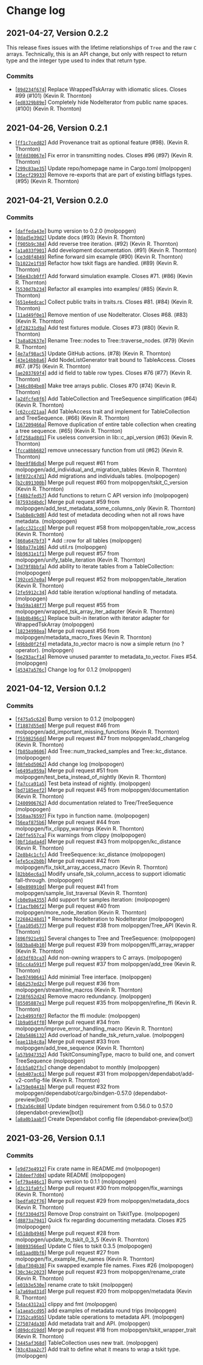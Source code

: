 # Change log

## 2021-04-27, Version 0.2.2

This release fixes issues with the lifetime relationships of `Tree` and the raw `C` arrays.
Technically, this is an API change, but only with respect to return type and the integer type used to index that return type.

### Commits
- [[`89d234f674`](https://github.com/molpopgen/tskit-rust/commit/89d234f674e8363ca6edf76f223746ae18afd283)] Replace WrappedTskArray with idiomatic slices. Closes #99 (#101) (Kevin R. Thornton)
- [[`ed8329b89e`](https://github.com/molpopgen/tskit-rust/commit/ed8329b89ec633cc32150f98c1b79eaf75ee1d83)] Completely hide NodeIterator from public name spaces. (#100) (Kevin R. Thornton)


## 2021-04-26, Version 0.2.1

- [[`ff1c7ced82`](https://github.com/molpopgen/tskit-rust/commit/ff1c7ced8260091d6fe8930ebbda3a361dac0246)] Add Provenance trait as optional feature (#98). (Kevin R. Thornton)
- [[`0fdd30067e`](https://github.com/molpopgen/tskit-rust/commit/0fdd30067e172f91a0974bbda5e2f00f1c20efe8)] Fix error in transmitting nodes. Closes #96 (#97) (Kevin R. Thornton)
- [[`299c83ae35`](https://github.com/molpopgen/tskit-rust/commit/299c83ae35516297592b61681e00e57b10de4ad4)] Update repo/homepage name in Cargo.toml (molpopgen)
- [[`35ecf29933`](https://github.com/molpopgen/tskit-rust/commit/35ecf29933506e4ee2d02b98bfc9d3d6f21d7254)] Remove re-exports that are part of existing bitflags types. (#95) (Kevin R. Thornton)


## 2021-04-21, Version 0.2.0

### Commits
- [[`daffeda43e`](https://github.com/molpopgen/tskit_rust/commit/daffeda43eeee3f2c7abe684ab6f503c943c0874)] bump version to 0.2.0 (molpopgen)
- [[`0dad5e39d2`](https://github.com/molpopgen/tskit_rust/commit/0dad5e39d2142285bac8260874a8adcb716e2e72)] Update docs (#93) (Kevin R. Thornton)
- [[`f905b9c384`](https://github.com/molpopgen/tskit_rust/commit/f905b9c3848237b53b14d45b03f19840fe62762e)] Add reverse tree iteration. (#92) (Kevin R. Thornton)
- [[`a1a033f901`](https://github.com/molpopgen/tskit_rust/commit/a1a033f901d48ee583e91b73ff30bd0797d119f2)] Add development documentation. (#91) (Kevin R. Thornton)
- [[`ce3d8f4849`](https://github.com/molpopgen/tskit_rust/commit/ce3d8f4849875650c9f3ba23522228f566bbbe2c)] Refine forward sim example (#90) (Kevin R. Thornton)
- [[`b1022e1f59`](https://github.com/molpopgen/tskit_rust/commit/b1022e1f5954dd7f1dd7caa62d7cb0ad431a32b1)] Refactor how tskit flags are handled. (#89) (Kevin R. Thornton)
- [[`56e43cb0ff`](https://github.com/molpopgen/tskit_rust/commit/56e43cb0ff045a0fb99a4ddd282b87219fde7d5d)] Add forward simulation example.  Closes #71. (#86) (Kevin R. Thornton)
- [[`5530d7b234`](https://github.com/molpopgen/tskit_rust/commit/5530d7b234fd623810a1ba717a729f228239fd9a)] Refactor all examples into examples/ (#85) (Kevin R. Thornton)
- [[`651e4edcac`](https://github.com/molpopgen/tskit_rust/commit/651e4edcac13dbc2282242fe0659d343095b5e58)] Collect public traits in traits.rs.  Closes #81. (#84) (Kevin R. Thornton)
- [[`11ad49f0e1`](https://github.com/molpopgen/tskit_rust/commit/11ad49f0e156008ae1318003dab97b84b951fc42)] Remove mention of use NodeIterator.  Closes #68. (#83) (Kevin R. Thornton)
- [[`df28231d9a`](https://github.com/molpopgen/tskit_rust/commit/df28231d9aba33a24e52279991e15a6c4f753196)] Add test fixtures module. Closes #73 (#80) (Kevin R. Thornton)
- [[`3a8a82637e`](https://github.com/molpopgen/tskit_rust/commit/3a8a82637e63d14c3e73b427ea82f4385241e320)] Rename Tree::nodes to Tree::traverse_nodes. (#79) (Kevin R. Thornton)
- [[`4e7af98ac5`](https://github.com/molpopgen/tskit_rust/commit/4e7af98ac55e3d735693c70ae41da44be8721337)] Update GitHub actions. (#78) (Kevin R. Thornton)
- [[`43e14bb8a6`](https://github.com/molpopgen/tskit_rust/commit/43e14bb8a6ebf948ba0ae386743cd9958f120d91)] Add NodeListGenerator trait bound to TableAccess.  Closes #67. (#75) (Kevin R. Thornton)
- [[`ae203769f4`](https://github.com/molpopgen/tskit_rust/commit/ae203769f404468588aac1f5043ddc79e9feaad9)] add id field to table row types. Closes #76 (#77) (Kevin R. Thornton)
- [[`346c804be8`](https://github.com/molpopgen/tskit_rust/commit/346c804be87ffa857acf22525dd6def71c6a9b38)] Make tree arrays public.  Closes #70 (#74) (Kevin R. Thornton)
- [[`a2dfcfe8f6`](https://github.com/molpopgen/tskit_rust/commit/a2dfcfe8f6e0a42f075a94529ae4d0d77f332229)] Add TableCollection and TreeSequence simplification (#64) (Kevin R. Thornton)
- [[`c62ccd21aa`](https://github.com/molpopgen/tskit_rust/commit/c62ccd21aadf32a23a8600c78431e8a6c861defb)] Add TableAccess trait and implement for TableCollection and TreeSequence. (#66) (Kevin R. Thornton)
- [[`167209466a`](https://github.com/molpopgen/tskit_rust/commit/167209466ae371a1de671f802b1f7fef5cf0fcfe)] Remove duplication of entire table collection when creating a tree sequence. (#65) (Kevin R. Thornton)
- [[`df258ad8d1`](https://github.com/molpopgen/tskit_rust/commit/df258ad8d143aec9450e236c6ebea6f487cb249e)] Fix useless conversion in lib::c_api_version (#63) (Kevin R. Thornton)
- [[`fcca8bb682`](https://github.com/molpopgen/tskit_rust/commit/fcca8bb6826f27b50de8cda397dd5584afabdc94)] remove unnecessary function from util (#62) (Kevin R. Thornton)
- [[`0ee9f86db4`](https://github.com/molpopgen/tskit_rust/commit/0ee9f86db47bbf2968e8888a7f47b791a6327c41)] Merge pull request #61 from molpopgen/add_individual_and_migration_tables (Kevin R. Thornton)
- [[`8f072c47d1`](https://github.com/molpopgen/tskit_rust/commit/8f072c47d1ece61dd55892fb64c5fa4ab2827710)] Add migrations and individuals tables. (molpopogen)
- [[`b2c891300b`](https://github.com/molpopgen/tskit_rust/commit/b2c891300b9543cbd402525a263ad5c538978289)] Merge pull request #60 from molpopgen/tskit_C_version (Kevin R. Thornton)
- [[`f48b2fed57`](https://github.com/molpopgen/tskit_rust/commit/f48b2fed575d5b08cd9cc412d9be3f9c2c490be3)] Add functions to return C API version info (molpopogen)
- [[`87593d4bdc`](https://github.com/molpopgen/tskit_rust/commit/87593d4bdc8eadd1732c20dfb3fdbff3ef370b91)] Merge pull request #59 from molpopgen/add_test_metadata_some_columns_only (Kevin R. Thornton)
- [[`5ab8e8c9d0`](https://github.com/molpopgen/tskit_rust/commit/5ab8e8c9d04c7b6f2696d0a1364c4e2f50398516)] Add test of metadata decoding when not all rows have metadata. (molpopogen)
- [[`adcc321cc8`](https://github.com/molpopgen/tskit_rust/commit/adcc321cc84d065b2e8eb0a79e88d47b9512c048)] Merge pull request #58 from molpopgen/table_row_access (Kevin R. Thornton)
- [[`860a647bf3`](https://github.com/molpopgen/tskit_rust/commit/860a647bf30eb35f60b055ac48337b83319882f9)] * Add ::row for all tables (molpopgen)
- [[`6b0a77e106`](https://github.com/molpopgen/tskit_rust/commit/6b0a77e1060b6e3a43cc06f7f6016953003e02cb)] Add util.rs (molpopgen)
- [[`6b9631e1f1`](https://github.com/molpopgen/tskit_rust/commit/6b9631e1f1d7dcd554f3b0a920101bdad54945ea)] Merge pull request #57 from molpopgen/unify_table_iteration (Kevin R. Thornton)
- [[`3d79f8bbfa`](https://github.com/molpopgen/tskit_rust/commit/3d79f8bbfaf7b555c61c68fd6c3421473022a512)] Add ability to iterate tables from a TableCollection: (molpopogen)
- [[`392ce57e0a`](https://github.com/molpopgen/tskit_rust/commit/392ce57e0a5ea26ede7788b55e2e0b0b120ccbd4)] Merge pull request #52 from molpopgen/table_iteration (Kevin R. Thornton)
- [[`2fe5912c34`](https://github.com/molpopgen/tskit_rust/commit/2fe5912c341617c4d18caecebd65c9f5127fed17)] Add table iteration w/optional handling of metadata. (molpopgen)
- [[`9a59a148f7`](https://github.com/molpopgen/tskit_rust/commit/9a59a148f74810a9c906dea5f227e07b7fac69ac)] Merge pull request #55 from molpopgen/wrapped_tsk_array_iter_adapter (Kevin R. Thornton)
- [[`84b0b496c1`](https://github.com/molpopgen/tskit_rust/commit/84b0b496c11eedf7d1ee11b1d9315ace8662ce4b)] Replace built-in iteration with iterator adapter for WrappedTskArray (molpopgen)
- [[`18234998ea`](https://github.com/molpopgen/tskit_rust/commit/18234998ea493cea7119338f176a520e16f16425)] Merge pull request #56 from molpopgen/metadata_macro_fixes (Kevin R. Thornton)
- [[`49bbd0f2f4`](https://github.com/molpopgen/tskit_rust/commit/49bbd0f2f4439a6b13d62f05c120d762bb06e5d2)] metadata_to_vector macro is now a simple return (no ? operator). (molpopgen)
- [[`6e293acf14`](https://github.com/molpopgen/tskit_rust/commit/6e293acf14a652996be45eced13f9a165c19b212)] Remove unused paramter to metadata_to_vector.  Fixes #54. (molpopgen)
- [[`45347a576c`](https://github.com/molpopgen/tskit_rust/commit/45347a576c36b15acd653efd21c8a8b3116de59b)] Change log for 0.1.2 (molpopgen)

## 2021-04-12, Version 0.1.2

### Commits
- [[`f475a5c624`](https://github.com/molpopgen/tskit_rust/commit/f475a5c6241b39690a5b18a8f2fc3af22606ad28)] Bump version to 0.1.2 (molpopgen)
- [[`f1887d55e0`](https://github.com/molpopgen/tskit_rust/commit/f1887d55e0c77c3d0cd647817cc7843711638ba2)] Merge pull request #46 from molpopgen/add_important_missing_functions (Kevin R. Thornton)
- [[`f5598256dd`](https://github.com/molpopgen/tskit_rust/commit/f5598256dd70bac04167c1eaea7f26711477036e)] Merge pull request #47 from molpopgen/add_changelog (Kevin R. Thornton)
- [[`fb85ba9606`](https://github.com/molpopgen/tskit_rust/commit/fb85ba9606258484c24f394254a0cd3d5694bd78)] Add Tree::num_tracked_samples and Tree::kc_distance. (molpopogen)
- [[`08febd5062`](https://github.com/molpopgen/tskit_rust/commit/08febd50625407a3fb0e37475180840bfd176772)] Add change log (molpopogen)
- [[`e6495a959a`](https://github.com/molpopgen/tskit_rust/commit/e6495a959a9392e01febaf8c592727432fac2609)] Merge pull request #51 from molpopgen/test_beta_instead_of_nightly (Kevin R. Thornton)
- [[`fa7cca91a5`](https://github.com/molpopgen/tskit_rust/commit/fa7cca91a5e503200e99321608257310a7d35289)] Test beta instead of nightly. (molpopgen)
- [[`bd7185eef2`](https://github.com/molpopgen/tskit_rust/commit/bd7185eef2ff6cd4f45f9ccb220c0c32c0f7e394)] Merge pull request #45 from molpopgen/documentation (Kevin R. Thornton)
- [[`2400906762`](https://github.com/molpopgen/tskit_rust/commit/24009067621b02c88547a0d6d19641e095b5d477)] Add documentation related to Tree/TreeSequence (molpopogen)
- [[`550aa76597`](https://github.com/molpopgen/tskit_rust/commit/550aa76597515b76de42d705f8bfcf1b3a3f23a4)] Fix typo in function name. (molpopogen)
- [[`56eaf875b6`](https://github.com/molpopgen/tskit_rust/commit/56eaf875b6844fd21c07bb360f437638d1b28bdf)] Merge pull request #44 from molpopgen/fix_clippy_warnings (Kevin R. Thornton)
- [[`20ffe557ca`](https://github.com/molpopgen/tskit_rust/commit/20ffe557ca1834d158151bc3a46e947f1e40a9ed)] Fix warnings from clippy (molpopogen)
- [[`0bf1dada4d`](https://github.com/molpopgen/tskit_rust/commit/0bf1dada4d8a9be5b35c04936b1b13bf423e6899)] Merge pull request #43 from molpopgen/kc_distance (Kevin R. Thornton)
- [[`2e8b4c1cfc`](https://github.com/molpopgen/tskit_rust/commit/2e8b4c1cfc3ab543453904f0ab9606d6e8becd15)] Add TreeSequence::kc_distance (molpopogen)
- [[`efe5ce2b0b`](https://github.com/molpopgen/tskit_rust/commit/efe5ce2b0b65a81dd8d45c6eb2005b3f2b2a2b3f)] Merge pull request #42 from molpopgen/fix_tskit_array_access_macro (Kevin R. Thornton)
- [[`82bb6ec6a1`](https://github.com/molpopgen/tskit_rust/commit/82bb6ec6a12ed080d9e9e0ebc5c4cd42fe14c61f)] Modify unsafe_tsk_column_access to support idiomatic fall-through. (molpopogen)
- [[`40e898910d`](https://github.com/molpopgen/tskit_rust/commit/40e898910df0e11dcb4a433c360bfc7790e260c9)] Merge pull request #41 from molpopgen/sample_list_traversal (Kevin R. Thornton)
- [[`cb0e9a4355`](https://github.com/molpopgen/tskit_rust/commit/cb0e9a435505a9f7bd7981e5a634edfcfd6ea1a6)] Add support for samples iteration: (molpopogen)
- [[`f1acfb06f2`](https://github.com/molpopgen/tskit_rust/commit/f1acfb06f2e81c81c3012eacb44da5ddce4764d4)] Merge pull request #40 from molpopgen/more_node_iteration (Kevin R. Thornton)
- [[`22684248d1`](https://github.com/molpopgen/tskit_rust/commit/22684248d10a8ad959af054f3ecb07b6a9277739)] * Rename NodeIteration to NodeIterator (molpopogen)
- [[`faa105d577`](https://github.com/molpopgen/tskit_rust/commit/faa105d5777158963af1a47ec6c8e5caa8b8384f)] Merge pull request #38 from molpopgen/Tree_API (Kevin R. Thornton)
- [[`896f921e91`](https://github.com/molpopgen/tskit_rust/commit/896f921e912a59dd5d66a9f251c9c6b5e6af8a76)] Several changes to Tree and TreeSequence: (molpopogen)
- [[`683ba84b10`](https://github.com/molpopgen/tskit_rust/commit/683ba84b1033c5a16a74faaaa080ecae5ff62949)] Merge pull request #39 from molpopgen/ffi_array_wrapper (Kevin R. Thornton)
- [[`dd3df03ca3`](https://github.com/molpopgen/tskit_rust/commit/dd3df03ca34858ee14db429bbfd2c01922509149)] Add non-owning wrappers to C arrays. (molpopogen)
- [[`85cc4a591f`](https://github.com/molpopgen/tskit_rust/commit/85cc4a591f09760d9f86ebd5cd5b4b1030254eac)] Merge pull request #37 from molpopgen/add_tree (Kevin R. Thornton)
- [[`be97490641`](https://github.com/molpopgen/tskit_rust/commit/be97490641125290e6da3372a58b1d9f4bf03b11)] Add minimial Tree interface. (molpopgen)
- [[`4b6257ed2c`](https://github.com/molpopgen/tskit_rust/commit/4b6257ed2ca52596ee8ad2f5e355ea24c3ff02bc)] Merge pull request #36 from molpopgen/streamline_macros (Kevin R. Thornton)
- [[`238f652d24`](https://github.com/molpopgen/tskit_rust/commit/238f652d249953d1449075983dd5fc5e3866dfda)] Remove macro redundancy. (molpopgen)
- [[`85505887e1`](https://github.com/molpopgen/tskit_rust/commit/85505887e16d273d46cdc4715a1f23dc331eb706)] Merge pull request #35 from molpopgen/refine_ffi (Kevin R. Thornton)
- [[`2cb4993f07`](https://github.com/molpopgen/tskit_rust/commit/2cb4993f07217fcc8ddce1472a935b594ab43f70)] Refactor the ffi module: (molpopgen)
- [[`1b9a054ff0`](https://github.com/molpopgen/tskit_rust/commit/1b9a054ff0a356d556d7719623404ab542b5f393)] Merge pull request #34 from molpopgen/improve_error_handling_macro (Kevin R. Thornton)
- [[`20a5486132`](https://github.com/molpopgen/tskit_rust/commit/20a5486132bc79e7aab9eb0e3481e8e7afbc9e73)] Add overload of handle_tsk_return_value. (molpopgen)
- [[`eae11b4c8a`](https://github.com/molpopgen/tskit_rust/commit/eae11b4c8abe3ccde66acb06ddc14856f27cd83a)] Merge pull request #33 from molpopgen/add_tree_sequence (Kevin R. Thornton)
- [[`a57b947352`](https://github.com/molpopgen/tskit_rust/commit/a57b9473522f2052a0160e0936a39986f64514c1)] Add TskitConsumingType, macro to build one, and convert TreeSequence (molpopgen)
- [[`dcb5a02f3c`](https://github.com/molpopgen/tskit_rust/commit/dcb5a02f3c998ecff7f3a05e1d1cc16d9bd3ecf8)] change dependabot to monthly (molpopgen)
- [[`4eb407ac61`](https://github.com/molpopgen/tskit_rust/commit/4eb407ac6142658984b6fc065a959c6dddbb797b)] Merge pull request #31 from molpopgen/dependabot/add-v2-config-file (Kevin R. Thornton)
- [[`a759e0441b`](https://github.com/molpopgen/tskit_rust/commit/a759e0441b2d50bd4515ff8ce3c1d7a71c681f2f)] Merge pull request #32 from molpopgen/dependabot/cargo/bindgen-0.57.0 (dependabot-preview[bot])
- [[`fb2a56c868`](https://github.com/molpopgen/tskit_rust/commit/fb2a56c868192c1a4249cff9850639c7c862dad4)] Update bindgen requirement from 0.56.0 to 0.57.0 (dependabot-preview[bot])
- [[`a8a0b1aabf`](https://github.com/molpopgen/tskit_rust/commit/a8a0b1aabf9d86c09022574ce010ff5d9682ba05)] Create Dependabot config file (dependabot-preview[bot])

## 2021-03-26, Version 0.1.1

### Commits

- [[`e9d73e4912`](https://github.com/molpopgen/tskit_rust/commit/e9d73e4912f1cac2cf5fe010f640557aa33242ed)] Fix crate name in README.md (molpopogen)
- [[`28deef7d04`](https://github.com/molpopgen/tskit_rust/commit/28deef7d04f9b64259064115f9ff899e3a0dcea8)] update README (molpopogen)
- [[`ef79a446c1`](https://github.com/molpopgen/tskit_rust/commit/ef79a446c1a02825a998b57bfba28ed157ea15bd)] Bump version to 0.1.1 (molpopogen)
- [[`d3c31fa0fc`](https://github.com/molpopgen/tskit_rust/commit/d3c31fa0fcae306baaa0b62d5403af896f52e4c4)] Merge pull request #30 from molpopgen/fix_warnings (Kevin R. Thornton)
- [[`bedfa02f76`](https://github.com/molpopgen/tskit_rust/commit/bedfa02f7616a430f6a90f686dc5845ff58d1c5e)] Merge pull request #29 from molpopgen/metadata_docs (Kevin R. Thornton)
- [[`f6f3304d75`](https://github.com/molpopgen/tskit_rust/commit/f6f3304d755a42704c1ab5af9d870d6552a2efc8)] Remove Drop constraint on TskitType. (molpopogen)
- [[`d8873a7941`](https://github.com/molpopgen/tskit_rust/commit/d8873a794163edaef7b14cf36e1691cf38f9ff69)] Quick fix regarding documenting metadata.  Closes #25 (molpopogen)
- [[`4518db4946`](https://github.com/molpopgen/tskit_rust/commit/4518db4946dfa314ac66c2a533c76e0926e5dd27)] Merge pull request #28 from molpopgen/update_to_tskit_0_3_5 (Kevin R. Thornton)
- [[`80893566ed`](https://github.com/molpopgen/tskit_rust/commit/80893566ed2445be93b8c377f0bf7a83a0d4a250)] Update C files to tskit 0.3.5 (molpopogen)
- [[`e81aad0bf6`](https://github.com/molpopgen/tskit_rust/commit/e81aad0bf6d7fc245f148923ee2bd46af01cd458)] Merge pull request #27 from molpopgen/fix_example_file_names (Kevin R. Thornton)
- [[`dbaf304b38`](https://github.com/molpopgen/tskit_rust/commit/dbaf304b3823f5343e09900cdf2170edc46a9cdf)] Fix swapped example file names. Fixes #26 (molpopogen)
- [[`30c34c2023`](https://github.com/molpopgen/tskit_rust/commit/30c34c2023ba83df7066a6bc714dd3fc2ac3848e)] Merge pull request #23 from molpopgen/rename_crate (Kevin R. Thornton)
- [[`e01b3e530e`](https://github.com/molpopgen/tskit_rust/commit/e01b3e530e3952c67a5e40d67de3a1c72cbc16e1)] rename crate to tskit (molpopgen)
- [[`a7a69ad31d`](https://github.com/molpopgen/tskit_rust/commit/a7a69ad31dd5c11a016656a1f4125e345ac5113d)] Merge pull request #20 from molpopgen/metadata (Kevin R. Thornton)
- [[`54ac4312a1`](https://github.com/molpopgen/tskit_rust/commit/54ac4312a111d542f16ca8757c8045909b345ea1)] clippy and fmt (molpopgen)
- [[`a1aea5cd95`](https://github.com/molpopgen/tskit_rust/commit/a1aea5cd95dace535e815c22a22b1062664a5c98)] add examples of metadata round trips (molpopgen)
- [[`7352ca95b5`](https://github.com/molpopgen/tskit_rust/commit/7352ca95b5708143270c90c1079f528788819eb4)] Update table operations to metadata API. (molpopgen)
- [[`275074da30`](https://github.com/molpopgen/tskit_rust/commit/275074da309646f48100c275863324f59034ad64)] Add metadata trait and API. (molpopgen)
- [[`d89dcd19dd`](https://github.com/molpopgen/tskit_rust/commit/d89dcd19dd11fa73e0d046755d08abf2f9b2f8b6)] Merge pull request #18 from molpopgen/tskit_wrapper_trait (Kevin R. Thornton)
- [[`3445af368d`](https://github.com/molpopgen/tskit_rust/commit/3445af368d8ef5cddd9eadda23063a88ec1f45df)] TableCollection uses new trait. (molpopgen)
- [[`93c43aa2c7`](https://github.com/molpopgen/tskit_rust/commit/93c43aa2c70707132610e9a7cad311ca65adf7e3)] Add trait to define what it means to wrap a tskit type. (molpopgen)
